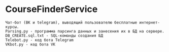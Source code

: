 # CourseFinderService
	Чат-бот (ВК и telegram), выводящий пользователю бесплатные интернет-курсы.
	Parsing.py - программа парсинга данных и занесения их в БД на сервере.
	DB_CREATE.sql.txt - SQL-команды создания БД
	Telebot.py - код бота Telegram
	VKbot.py - код бота VK
